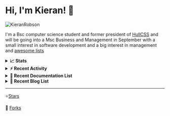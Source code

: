 
# Hi, I'm Kieran! 👋  

<p>
    <img src="https://komarev.com/ghpvc/?username=KieranRobson" alt="KieranRobson"/>       
</p>

I'm a Bsc computer science student and former president of [HullCSS](https://hullcss.org) and will be going into a Msc Business and Management in September with a small interest in software development and a big interest in management and [awesome lists](https://github.com/sindresorhus/awesome)

<!-- Stats -->
<details>
<summary><b>📈 Stats</b></summary>

![Metrics](assets/metrics.plugin.activity.svg) 

</details>


<!-- Recenet Activity -->
<details>
<summary><b>⚡ Recent Activity</b></summary>

<!--START_SECTION:activity-->
1. 🗣 Commented on [#3166](https://github.com/awesome-selfhosted/awesome-selfhosted/issues/3166) in [awesome-selfhosted/awesome-selfhosted](https://github.com/awesome-selfhosted/awesome-selfhosted)
2. 🗣 Commented on [#3128](https://github.com/awesome-selfhosted/awesome-selfhosted/issues/3128) in [awesome-selfhosted/awesome-selfhosted](https://github.com/awesome-selfhosted/awesome-selfhosted)
3. 💪 Opened PR [#3160](https://github.com/awesome-selfhosted/awesome-selfhosted/pull/3160) in [awesome-selfhosted/awesome-selfhosted](https://github.com/awesome-selfhosted/awesome-selfhosted)
4. 🗣 Commented on [#3121](https://github.com/awesome-selfhosted/awesome-selfhosted/issues/3121) in [awesome-selfhosted/awesome-selfhosted](https://github.com/awesome-selfhosted/awesome-selfhosted)
5. 🗣 Commented on [#3122](https://github.com/awesome-selfhosted/awesome-selfhosted/issues/3122) in [awesome-selfhosted/awesome-selfhosted](https://github.com/awesome-selfhosted/awesome-selfhosted)
6. 🗣 Commented on [#3126](https://github.com/awesome-selfhosted/awesome-selfhosted/issues/3126) in [awesome-selfhosted/awesome-selfhosted](https://github.com/awesome-selfhosted/awesome-selfhosted)
7. ❗️ Closed issue [#1](https://github.com/forks-by-kieran/littlelink-server/issues/1) in [forks-by-kieran/littlelink-server](https://github.com/forks-by-kieran/littlelink-server)
8. 🎉 Merged PR [#1](https://github.com/hullcss/hullcss-discord-bot/pull/1) in [hullcss/hullcss-discord-bot](https://github.com/hullcss/hullcss-discord-bot)
9. 🗣 Commented on [#182](https://github.com/techno-tim/littlelink-server/issues/182) in [techno-tim/littlelink-server](https://github.com/techno-tim/littlelink-server)
10. 💪 Opened PR [#184](https://github.com/techno-tim/littlelink-server/pull/184) in [techno-tim/littlelink-server](https://github.com/techno-tim/littlelink-server)
<!--END_SECTION:activity-->

More Activity [Here](pages/RECENT-ACTIVITY.md)
</details>



<!-- Recent Documentation List -->
<details>
  <summary><b>📰 Recent Documentation List</b></summary>
    <p>
        
<!-- BLOG-POST-LIST:START -->
- [What I Run On My VPS](https://blog.kieranrobson.com//posts/What-I-Run-On-My-VPS/)
<!-- BLOG-POST-LIST:END -->

</p>
</details>

<!-- Recent Documentation List -->
<details>
  <summary><b>📰 Recent Blog List</b></summary>
    <p>
        
<!-- BLOG-POST-LIST:START -->
<!-- BLOG-POST-LIST:END -->

</p>
</details>


-----
⭐[Stars](pages/STARRED-REPOS.md)

🍴 [Forks](https://github.com/forks-by-kieran)